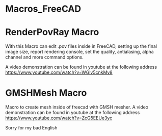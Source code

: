 # Macros_FreeCAD

# RenderPovRay Macro
With this Macro can edit .pov files inside in FreeCAD, setting up the final image size, report rendering console, set the quality, antialasing, alpha channel and more command options.

A video demonstration can be found in youtube at the following address
https://www.youtube.com/watch?v=WGlv5cnkMv8

# GMSHMesh Macro
Macro to create mesh inside of freecad with GMSH mesher.
A video demonstration can be found in youtube at the following address
https://www.youtube.com/watch?v=ZcG5EEUe3yc


Sorry for my bad English


